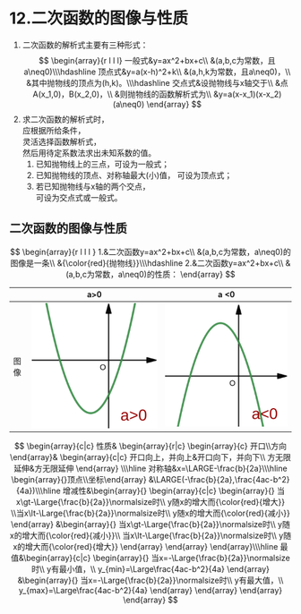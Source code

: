 # 12.二次函数的图像与性质

1. 二次函数的解析式主要有三种形式：
    $$
    \begin{array}{r l l l}
    一般式&y=ax^2+bx+c\\
    &(a,b,c为常数，且a\neq0)\\\hdashline
    顶点式&y=a(x-h)^2+k\\
    &(a,h,k为常数，且a\neq0)，\\
    &其中抛物线的顶点为(h,k)。\\\hdashline
    交点式&设抛物线与x轴交于\\
    &点A(x_1,0)，B(x_2,0)，\\
    &则抛物线的函数解析式为\\
    &y=a(x-x_1)(x-x_2)(a\neq0)
    \end{array}
    $$
2. 求二次函数的解析式时，   
   应根据所给条件，   
   灵活选择函数解析式，   
   然后用待定系数法求出未知系数的值。
    1. 已知抛物线上的三点，可设为一般式；
    2. 已知抛物线的顶点、对称轴最大(小)值， 
        可设为顶点式；
    3. 若已知抛物线与x轴的两个交点，    
        可设为交点式或一般式。

## 二次函数的图像与性质
$$
\begin{array}{r l l l }
1.&二次函数y=ax^2+bx+c\\
&(a,b,c为常数，a\neq0)的图像是一条\\
&{\color{red}{抛物线}}\\\hdashline
2.&二次函数y=ax^2+bx+c\\
&(a,b,c为常数，a\neq0)的性质：
\end{array}
$$

| |a>0 | a <0 |
| - | - | - |
|图像 | ![t1_1](pics/T1_1.svg) | ![t1_2](pics/T1_2.svg)|

$$
\begin{array}{c|c}
性质&
\begin{array}{r|c}
\begin{array}{c}
开口\\方向
\end{array}&
\begin{array}{c|c}
开口向上，并向上&开口向下，并向下\\
方无限延伸&方无限延伸
\end{array}
\\\hline
对称轴&x=\LARGE-\frac{b}{2a}\\\hline
\begin{array}{}顶点\\坐标\end{array}
&\LARGE(-\frac{b}{2a},\frac{4ac-b^2}{4a})\\\hline
增减性&\begin{array}{}
\begin{array}{c|c}
\begin{array}{}
当x\gt-\Large{\frac{b}{2a}}\normalsize时\\
y随x的增大而{\color{red}{增大}}
\\当x\lt-\Large{\frac{b}{2a}}\normalsize时\\
y随x的增大而{\color{red}{减小}}
\end{array}
&\begin{array}{}
当x\gt-\Large{\frac{b}{2a}}\normalsize时\\
y随x的增大而{\color{red}{减小}}\\
当x\lt-\Large{\frac{b}{2a}}\normalsize时\\
y随x的增大而{\color{red}{增大}}
\end{array}
\end{array}
\end{array}\\\hline
最值&\begin{array}{c|c}
\begin{array}{}
当x=-\Large{\frac{b}{2a}}\normalsize时\\
y有最小值，\\
y_{min}=\Large\frac{4ac-b^2}{4a}
\end{array}
&\begin{array}{}
当x=-\Large{\frac{b}{2a}}\normalsize时\\
y有最大值，\\
y_{max}=\Large\frac{4ac-b^2}{4a}
\end{array}
\end{array}
\end{array}
\end{array}
$$